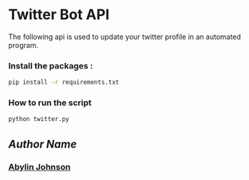 # Twitter Bot API

The following api is used to update your twitter profile in an automated program.

### Install the packages :


```bash
pip install -r requirements.txt
```



### How to run the script

```bash
python twitter.py
```


## *Author Name*


### [Abylin Johnson](https://github.com/abylinjohnson)